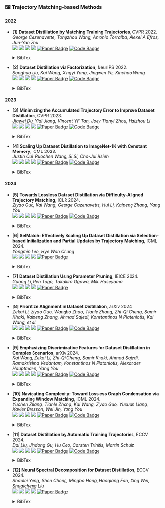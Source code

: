 ### 🖼️ Trajectory Matching-based Methods

#### 2022

- **[1] Dataset Distillation by Matching Training Trajectories**, CVPR 2022.  
*George Cazenavette, Tongzhou Wang, Antonio Torralba, Alexei A Efros, Jun-Yan Zhu*  
![](https://img.shields.io/badge/MTT-blue) ![](https://img.shields.io/badge/Image_Classification-green) ![](https://img.shields.io/badge/Trajectory_Matching-red) ![](https://img.shields.io/badge/Dataset_Distillation-orange)
<a href="https://openaccess.thecvf.com/content/CVPR2022/papers/Cazenavette_Dataset_Distillation_by_Matching_Training_Trajectories_CVPR_2022_paper.pdf"><img src="https://img.shields.io/badge/CVPR-Paper-%23D2691E" alt="Paper Badge"></a>
<a href="https://github.com/GeorgeCazenavette/mtt-distillation"><img src="https://img.shields.io/badge/GitHub-Code-brightgreen?logo=github" alt="Code Badge"></a>
    <details> <summary>BibTex</summary>

    ```bibtex
    @inproceedings{cazenavette2022dataset,
    title={Dataset distillation by matching training trajectories},
    author={Cazenavette, George and Wang, Tongzhou and Torralba, Antonio and Efros, Alexei A and Zhu, Jun-Yan},
    booktitle={Proceedings of the IEEE/CVF Conference on Computer Vision and Pattern Recognition},
    year={2022}
    }
    ```

    </details>

- **[2] Dataset Distillation via Factorization**, NeurIPS 2022.  
*Songhua Liu, Kai Wang, Xingyi Yang, Jingwen Ye, Xinchao Wang*  
![](https://img.shields.io/badge/HaBa-blue) ![](https://img.shields.io/badge/Image_Classification-green) ![](https://img.shields.io/badge/Trajectory_Matching-red) ![](https://img.shields.io/badge/Dataset_Distillation-orange)
<a href="https://proceedings.nips.cc/paper_files/paper/2022/file/07bc722f08f096e6ea7ee99349ff0a86-Paper-Conference.pdf"><img src="https://img.shields.io/badge/NeurIPS-Paper-%23D2691E" alt="Paper Badge"></a>
<a href="https://github.com/Huage001/DatasetFactorization"><img src="https://img.shields.io/badge/GitHub-Code-brightgreen?logo=github" alt="Code Badge"></a>
    <details> <summary>BibTex</summary>

    ```bibtex
    @article{liu2022dataset,
    title={Dataset distillation via factorization},
    author={Liu, Songhua and Wang, Kai and Yang, Xingyi and Ye, Jingwen and Wang, Xinchao},
    journal={Advances in neural information processing systems},
    year={2022}
    }
    ```

    </details>

#### 2023

- **[3] Minimizing the Accumulated Trajectory Error to Improve Dataset Distillation**, CVPR 2023.  
*Jiawei Du, Yidi Jiang, Vincent YF Tan, Joey Tianyi Zhou, Haizhou Li*  
![](https://img.shields.io/badge/FTD-blue) ![](https://img.shields.io/badge/Image_Classification-green) ![](https://img.shields.io/badge/Trajectory_Matching-red) ![](https://img.shields.io/badge/Dataset_Distillation-orange)
<a href="https://openaccess.thecvf.com/content/CVPR2023/papers/Du_Minimizing_the_Accumulated_Trajectory_Error_To_Improve_Dataset_Distillation_CVPR_2023_paper.pdf"><img src="https://img.shields.io/badge/CVPR-Paper-%23D2691E" alt="Paper Badge"></a>
<a href="https://github.com/AngusDujw/FTD-distillation"><img src="https://img.shields.io/badge/GitHub-Code-brightgreen?logo=github" alt="Code Badge"></a>
    <details> <summary>BibTex</summary>

    ```bibtex
    @inproceedings{du2023minimizing,
    title={Minimizing the accumulated trajectory error to improve dataset distillation},
    author={Du, Jiawei and Jiang, Yidi and Tan, Vincent YF and Zhou, Joey Tianyi and Li, Haizhou},
    booktitle={Proceedings of the IEEE/CVF conference on computer vision and pattern recognition},
    year={2023}
    }
    ```

    </details>

- **[4] Scaling Up Dataset Distillation to ImageNet-1K with Constant Memory**, ICML 2023.  
*Justin Cui, Ruochen Wang, Si Si, Cho-Jui Hsieh*  
![](https://img.shields.io/badge/TESLA-blue) ![](https://img.shields.io/badge/Image_Classification-green) ![](https://img.shields.io/badge/Trajectory_Matching-red) ![](https://img.shields.io/badge/Dataset_Distillation-orange)
<a href="https://proceedings.mlr.press/v202/cui23e/cui23e.pdf"><img src="https://img.shields.io/badge/ICML-Paper-%23D2691E" alt="Paper Badge"></a>
<a href="https://github.com/justincui03/tesla"><img src="https://img.shields.io/badge/GitHub-Code-brightgreen?logo=github" alt="Code Badge"></a>
    <details> <summary>BibTex</summary>

    ```bibtex
    @inproceedings{cui2023scaling,
    title={Scaling up dataset distillation to imagenet-1k with constant memory},
    author={Cui, Justin and Wang, Ruochen and Si, Si and Hsieh, Cho-Jui},
    booktitle={International Conference on Machine Learning},
    year={2023}
    }
    ```

    </details>

#### 2024

- **[5] Towards Lossless Dataset Distillation via Difficulty-Aligned Trajectory Matching**, ICLR 2024.  
*Ziyao Guo, Kai Wang, George Cazenavette, Hui Li, Kaipeng Zhang, Yang You*  
![](https://img.shields.io/badge/DATM-blue) ![](https://img.shields.io/badge/Image_Classification-green) ![](https://img.shields.io/badge/Trajectory_Matching-red) ![](https://img.shields.io/badge/Dataset_Distillation-orange)
<a href="https://openreview.net/forum?id=rTBL8OhdhH&noteId=D1m64lmZH8"><img src="https://img.shields.io/badge/ICLR-Paper-%23D2691E" alt="Paper Badge"></a>
<a href="https://github.com/NUS-HPC-AI-Lab/DATM"><img src="https://img.shields.io/badge/GitHub-Code-brightgreen?logo=github" alt="Code Badge"></a>
    <details> <summary>BibTex</summary>

    ```bibtex
    @inproceedings{guo2024towards,
    title={Towards Lossless Dataset Distillation via Difficulty-Aligned Trajectory Matching}, 
    author={Ziyao Guo and Kai Wang and George Cazenavette and Hui Li and Kaipeng Zhang and Yang You},
    booktitle={The Twelfth International Conference on Learning Representations},
    year={2024}
    }
    ```

    </details>

- **[6] SelMatch: Effectively Scaling Up Dataset Distillation via Selection-based Initialization and Partial Updates by Trajectory Matching**, ICML 2024.  
*Yongmin Lee, Hye Won Chung*  
![](https://img.shields.io/badge/SelMatch-blue) ![](https://img.shields.io/badge/Image_Classification-green) ![](https://img.shields.io/badge/Trajectory_Matching-red) ![](https://img.shields.io/badge/Dataset_Distillation-orange)
<a href="https://dl.acm.org/doi/abs/10.5555/3692070.3693128"><img src="https://img.shields.io/badge/ICML-Paper-%23D2691E" alt="Paper Badge"></a>
    <details> <summary>BibTex</summary>

    ```bibtex
    @inproceedings{lee2024selmatch,
    title={SelMatch: Effectively scaling up dataset distillation via selection-based initialization and partial updates by trajectory matching},
    author={Lee, Yongmin and Chung, Hye Won},
    booktitle={Forty-first International Conference on Machine Learning},
    year={2024}
    }
    ```

    </details>

- **[7] Dataset Distillation Using Parameter Pruning**, IEICE 2024.  
*Guang Li, Ren Togo, Takahiro Ogawa, Miki Haseyama*  
![](https://img.shields.io/badge/DDPP-blue) ![](https://img.shields.io/badge/Image_Classification-green) ![](https://img.shields.io/badge/Trajectory_Matching-red) ![](https://img.shields.io/badge/Dataset_Distillation-orange)
<a href="https://www.jstage.jst.go.jp/article/transfun/advpub/0/advpub_2023EAL2053/_article"><img src="https://img.shields.io/badge/IEICE-Paper-%23D2691E" alt="Paper Badge"></a>
    <details> <summary>BibTex</summary>

    ```bibtex
    @article{li2024dataset,
    title={Dataset distillation using parameter pruning},
    author={Li, Guang and Togo, Ren and Ogawa, Takahiro and Haseyama, Miki},
    journal={IEICE Transactions on Fundamentals of Electronics, Communications and Computer Sciences},
    year={2024}
    }
    ```

    </details>

- **[8] Prioritize Alignment in Dataset Distillation**, arXiv 2024.  
*Zekai Li, Ziyao Guo, Wangbo Zhao, Tianle Zhang, Zhi-Qi Cheng, Samir Khaki, Kaipeng Zhang, Ahmad Sajedi, Konstantinos N Plataniotis, Kai Wang, et al.*  
![](https://img.shields.io/badge/PAD-blue) ![](https://img.shields.io/badge/Image_Classification-green) ![](https://img.shields.io/badge/Trajectory_Matching-red) ![](https://img.shields.io/badge/Dataset_Distillation-orange)
<a href="https://arxiv.org/abs/2408.03360"><img src="https://img.shields.io/badge/arXiv-Paper-%23D2691E?logo=arXiv" alt="Paper Badge"></a>
<a href="https://github.com/NUS-HPC-AI-Lab/PAD"><img src="https://img.shields.io/badge/GitHub-Code-brightgreen?logo=github" alt="Code Badge"></a>
    <details> <summary>BibTex</summary>

    ```bibtex
    @article{li2024prioritize,
    title={Prioritize Alignment in Dataset Distillation},
    author={Li, Zekai and Guo, Ziyao and Zhao, Wangbo and Zhang, Tianle and Cheng, Zhi-Qi and Khaki, Samir and Zhang, Kaipeng and Sajedi, Ahmad and Plataniotis, Konstantinos N and Wang, Kai and others},
    journal={arXiv preprint arXiv:2408.03360},
    year={2024}
    }
    ```

    </details>

- **[9] Emphasizing Discriminative Features for Dataset Distillation in Complex Scenarios**, arXiv 2024.  
*Kai Wang, Zekai Li, Zhi-Qi Cheng, Samir Khaki, Ahmad Sajedi, Ramakrishna Vedantam, Konstantinos N Plataniotis, Alexander Hauptmann, Yang You*  
![](https://img.shields.io/badge/EDF-blue) ![](https://img.shields.io/badge/Image_Classification-green) ![](https://img.shields.io/badge/Trajectory_Matching-red) ![](https://img.shields.io/badge/Dataset_Distillation-orange)
<a href="https://arxiv.org/abs/2410.17193"><img src="https://img.shields.io/badge/arXiv-Paper-%23D2691E?logo=arXiv" alt="Paper Badge"></a>
<a href="https://github.com/NUS-HPC-AI-Lab/EDF"><img src="https://img.shields.io/badge/GitHub-Code-brightgreen?logo=github" alt="Code Badge"></a>
    <details> <summary>BibTex</summary>

    ```bibtex
    @article{wang2024emphasizing,
    title={Emphasizing discriminative features for dataset distillation in complex scenarios},
    author={Wang, Kai and Li, Zekai and Cheng, Zhi-Qi and Khaki, Samir and Sajedi, Ahmad and Vedantam, Ramakrishna and Plataniotis, Konstantinos N and Hauptmann, Alexander and You, Yang},
    journal={arXiv preprint arXiv:2410.17193},
    year={2024}
    }
    ```

    </details>

- **[10] Navigating Complexity: Toward Lossless Graph Condensation via Expanding Window Matching**, ICML 2024.  
*Yuchen Zhang, Tianle Zhang, Kai Wang, Ziyao Guo, Yuxuan Liang, Xavier Bresson, Wei Jin, Yang You*  
![](https://img.shields.io/badge/GEOM-blue) ![](https://img.shields.io/badge/Graph-green) ![](https://img.shields.io/badge/Trajectory_Matching-red) ![](https://img.shields.io/badge/Dataset_Distillation-orange)
<a href="https://dl.acm.org/doi/10.5555/3692070.3694569"><img src="https://img.shields.io/badge/ICML-Paper-%23D2691E" alt="Paper Badge"></a>
<a href="https://github.com/NUS-HPC-AI-Lab/GEOM"><img src="https://img.shields.io/badge/GitHub-Code-brightgreen?logo=github" alt="Code Badge"></a>
    <details> <summary>BibTex</summary>

    ```bibtex
    @inproceedings{zhang2024navigating,
    title={Navigating Complexity: Toward Lossless Graph Condensation via Expanding Window Matching},
    author={Yuchen Zhang and Tianle Zhang and Kai Wang and Ziyao Guo and Yuxuan Liang and Xavier Bresson and Wei Jin and Yang You},
    booktitle={Forty-first International Conference on Machine Learning},
    year={2024}
    }
    ```

    </details>

- **[11] Dataset Distillation by Automatic Training Trajectories**, ECCV 2024.  
*Dai Liu, Jindong Gu, Hu Cao, Carsten Trinitis, Martin Schulz*  
![](https://img.shields.io/badge/ATT-blue) ![](https://img.shields.io/badge/Image_Classification-green) ![](https://img.shields.io/badge/Trajectory_Matching-red) ![](https://img.shields.io/badge/Dataset_Distillation-orange)
<a href="https://www.ecva.net/papers/eccv_2024/papers_ECCV/papers/11886.pdf"><img src="https://img.shields.io/badge/ECCV-Paper-%23D2691E" alt="Paper Badge"></a>
<a href="https://github.com/NiaLiu/ATT"><img src="https://img.shields.io/badge/GitHub-Code-brightgreen?logo=github" alt="Code Badge"></a>
    <details> <summary>BibTex</summary>

    ```bibtex
    @inproceedings{liu2024dataset,
    title={Dataset Distillation by Automatic Training Trajectories},
    author={Liu, Dai and Gu, Jindong and Cao, Hu and Trinitis, Carsten and Schulz, Martin},
    booktitle={Proceedings of the European Conference on Computer Vision},
    year={2024}
    }
    ```

    </details>

- **[12] Neural Spectral Decomposition for Dataset Distillation**, ECCV 2024.  
*Shaolei Yang, Shen Cheng, Mingbo Hong, Haoqiang Fan, Xing Wei, Shuaicheng Liu*  
![](https://img.shields.io/badge/NSD-blue) ![](https://img.shields.io/badge/Image_Classification-green) ![](https://img.shields.io/badge/Trajectory_Matching-red) ![](https://img.shields.io/badge/Dataset_Distillation-orange)
<a href="https://www.ecva.net/papers/eccv_2024/papers_ECCV/papers/06871.pdf"><img src="https://img.shields.io/badge/ECCV-Paper-%23D2691E" alt="Paper Badge"></a>
    <details> <summary>BibTex</summary>

    ```bibtex
    @inproceedings{yang2024neural,
    title={Neural Spectral Decomposition for Dataset Distillation},
    author={Yang, Shaolei and Cheng, Shen and Hong, Mingbo and Fan, Haoqiang and Wei, Xing and Liu, Shuaicheng},
    booktitle={Proceedings of the European Conference on Computer Vision},
    year={2024}
    }
    ```

    </details>